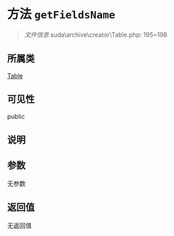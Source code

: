 # 方法 `getFieldsName`

> *文件信息* suda\archive\creator\Table.php: 195~198

## 所属类 

[Table](../Table.md)

## 可见性

public

## 说明



## 参数


无参数


## 返回值

无返回值
